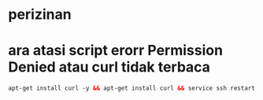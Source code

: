 # perizinan

# ara atasi script erorr Permission Denied atau curl tidak terbaca
```html
apt-get install curl -y && apt-get install curl && service ssh restart
```
